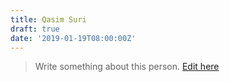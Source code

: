 ```yaml
---
title: Qasim Suri
draft: true
date: '2019-01-19T08:00:00Z'
---
```


> Write something about this person. [Edit here](https://www.github.com/localpk/content)
